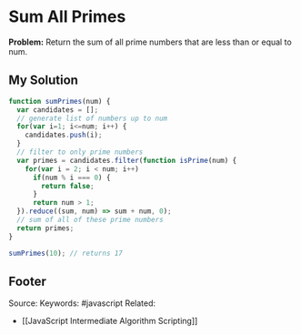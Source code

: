 # Sum All Primes
**Problem:** Return the sum of all prime numbers that are less than or equal to num.

## My Solution
```js
function sumPrimes(num) {
  var candidates = []; 
  // generate list of numbers up to num
  for(var i=1; i<=num; i++) {
    candidates.push(i);
  }
  // filter to only prime numbers 
  var primes = candidates.filter(function isPrime(num) {
    for(var i = 2; i < num; i++)
      if(num % i === 0) {
        return false;
      } 
      return num > 1;
  }).reduce((sum, num) => sum + num, 0);
  // sum of all of these prime numbers
  return primes;
}

sumPrimes(10); // returns 17
```

Footer
---
Source:
Keywords: #javascript 
Related:
- [[JavaScript Intermediate Algorithm Scripting]]